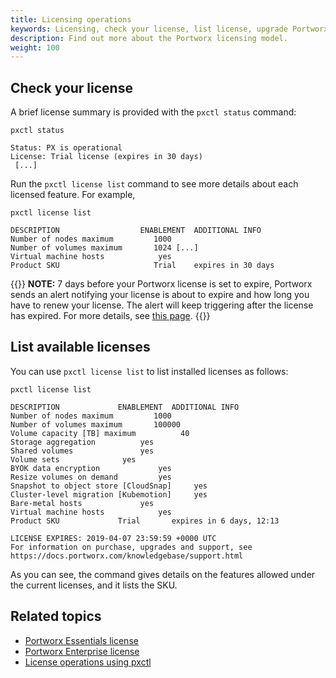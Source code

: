 ```yaml
---
title: Licensing operations
keywords: Licensing, check your license, list license, upgrade Portworx,
description: Find out more about the Portworx licensing model.
weight: 100
---
```


## Check your license

A brief license summary is provided with the `pxctl status` command:

```text
pxctl status
```

```output
Status: PX is operational
License: Trial license (expires in 30 days)
 [...]
```

Run the `pxctl license list` command to see more details about each licensed feature. For example,

```text
pxctl license list
```

```output
DESCRIPTION                  ENABLEMENT  ADDITIONAL INFO
Number of nodes maximum         1000
Number of volumes maximum       1024 [...]
Virtual machine hosts            yes
Product SKU                     Trial    expires in 30 days
```

{{<info>}}
**NOTE:** 7 days before your Portworx license is set to expire, Portworx sends an alert notifying your license is about to expire and how long you have to renew your license. The alert will keep triggering after the license has expired. For more details, see [this page](/install-with-other/operate-and-maintain/monitoring/portworx-alerts#list-of-alerts).
{{</info>}}

## List available licenses

You can use `pxctl license list` to list installed licenses as follows:

```text
pxctl license list
```

```output
DESCRIPTION				ENABLEMENT	ADDITIONAL INFO
Number of nodes maximum			1000
Number of volumes maximum		100000
Volume capacity [TB] maximum		  40
Storage aggregation			 yes
Shared volumes				 yes
Volume sets				 yes
BYOK data encryption			 yes
Resize volumes on demand		 yes
Snapshot to object store [CloudSnap]	 yes
Cluster-level migration [Kubemotion]	 yes
Bare-metal hosts			 yes
Virtual machine hosts			 yes
Product SKU				Trial		expires in 6 days, 12:13

LICENSE EXPIRES: 2019-04-07 23:59:59 +0000 UTC
For information on purchase, upgrades and support, see
https://docs.portworx.com/knowledgebase/support.html
```

As you can see, the command gives details on the features allowed under the current licenses, and it lists the SKU.

## Related topics

* [Portworx Essentials license](/reference/licensing/portworx-essential)
* [Portworx Enterprise license](/reference/licensing/portworx-enterprise)
* [License operations using pxctl](/reference/cli/license)

